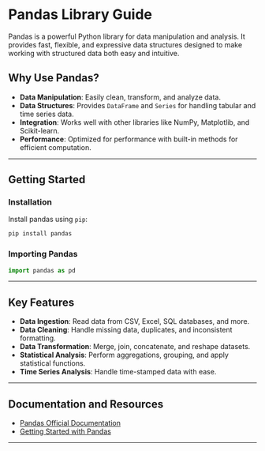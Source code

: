 # Pandas Library Guide

Pandas is a powerful Python library for data manipulation and analysis. It provides fast, flexible, and expressive data structures designed to make working with structured data both easy and intuitive.

## Why Use Pandas?

- **Data Manipulation**: Easily clean, transform, and analyze data.
- **Data Structures**: Provides `DataFrame` and `Series` for handling tabular and time series data.
- **Integration**: Works well with other libraries like NumPy, Matplotlib, and Scikit-learn.
- **Performance**: Optimized for performance with built-in methods for efficient computation.

---

## Getting Started

### Installation

Install pandas using `pip`:

```bash
pip install pandas
```

### Importing Pandas

```python
import pandas as pd
```

---

## Key Features

- **Data Ingestion**: Read data from CSV, Excel, SQL databases, and more.
- **Data Cleaning**: Handle missing data, duplicates, and inconsistent formatting.
- **Data Transformation**: Merge, join, concatenate, and reshape datasets.
- **Statistical Analysis**: Perform aggregations, grouping, and apply statistical functions.
- **Time Series Analysis**: Handle time-stamped data with ease.

---

## Documentation and Resources

- [Pandas Official Documentation](https://pandas.pydata.org/docs/)
- [Getting Started with Pandas](https://pandas.pydata.org/docs/getting_started/index.html)

---